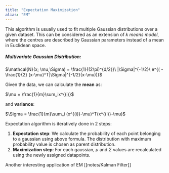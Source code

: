 ```yaml
---
title: "Expectation Maximization"
alias: "EM"
---
```

This algorithm is usually used to fit multiple Gaussian distributions over a given dataset. This can be considered as an extension of *k means model*, where the centres are described by Gaussian parameters instead of a mean in Euclidean space.

##### Multivariate Gaussian Distribution:
$\mathcal{N}(x; \mu,\Sigma) = \frac{1}{(2\pi)^{d/2}}\ |\Sigma|^{-1/2}\ e^{( -\frac{1}{2} (x-\mu)^T|\Sigma|^{-1/2}(x-\mu))}$	

Given the data, we can calculate the **mean** as:

$\mu = \frac{1}{m}\sum_ix^{(i)}$

and **variance**:

$\Sigma = \frac{1}{m}\sum_i  (x^{(i)}-\mu)^T(x^{(i)}-\mu)$

Expectation algorithm is iteratively done in 2 steps:
1. **Expectation step**:
	We calculate the probability of each point belonging to a gaussian using above formula. The distribution with maximum probability value is chosen as parent distribution.
2. **Maximization step**:
	For each gaussian, $\mu$ and $\Sigma$ values are recalculated using the newly assigned datapoints.

Another interesting application of EM [[notes/Kalman Filter]]